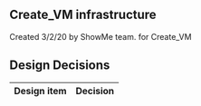 ## Create_VM infrastructure

Created 3/2/20 by ShowMe team. for Create_VM


## Design Decisions
| Design item                | Decision|
| :----------------------------------- | :--------------------------------------------------------------------------------|
